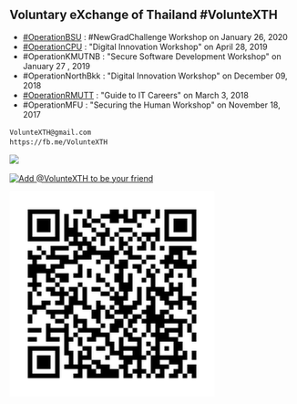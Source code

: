 ## Voluntary eXchange of Thailand #VolunteXTH

+ [#OperationBSU](OperationBSU) : #NewGradChallenge Workshop on January 26, 2020
+ [#OperationCPU](OperationCPU) : "Digital Innovation Workshop" on April 28, 2019
+ #OperationKMUTNB : "Secure Software Development Workshop" on January 27 , 2019
+ #OperationNorthBkk : "Digital Innovation Workshop" on December 09, 2018 
+ [#OperationRMUTT](https://youtu.be/9-vCHJvjWBU) : "Guide to IT Careers" on March 3, 2018
+ #OperationMFU : "Securing the Human Workshop" on November 18, 2017 

```markdown
VolunteXTH@gmail.com
https://fb.me/VolunteXTH
```
<a href="https://lin.ee/cnIgUj4"><img height="36" border="0" src="https://scdn.line-apps.com/n/line_add_friends/btn/en.png"></a>

[![](https://scdn.line-apps.com/n/line_add_friends/btn/en.png "Add @VolunteXTH to be your friend")](https://lin.ee/cnIgUj4)

[![](/@VolunteXTH.jpg "Add @VolunteXTH to be your friend")](https://lin.ee/cnIgUj4)